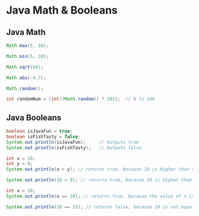 # Java Math & Booleans

## Java Math

```java
Math.max(5, 10);

Math.min(5, 10);

Math.sqrt(64);

Math.abs(-4.7);

Math.random();

int randomNum = (int)(Math.random() * 101);  // 0 to 100
```

## Java Booleans

```java
boolean isJavaFun = true;
boolean isFishTasty = false;
System.out.println(isJavaFun);     // Outputs true
System.out.println(isFishTasty);   // Outputs false
```

```java
int x = 10;
int y = 9;
System.out.println(x > y); // returns true, because 10 is higher than 9
```

```java
System.out.println(10 > 9); // returns true, because 10 is higher than 9
```

```java
int x = 10;
System.out.println(x == 10); // returns true, because the value of x is equal to 10

System.out.println(10 == 15); // returns false, because 10 is not equal to 15
```



